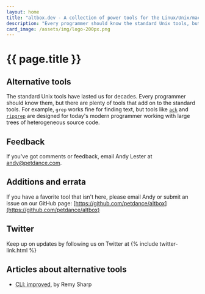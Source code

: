 ```yaml
---
layout: home
title: "altbox.dev - A collection of power tools for the Linux/Unix/macOS command line"
description: "Every programmer should know the standard Unix tools, but there are plenty of tools that go beyond them."
card_image: /assets/img/logo-200px.png
---
```


# {{ page.title }}

## Alternative tools

The standard Unix tools have lasted us for decades.  Every programmer
should know them, but there are plenty of tools that add on to the standard
tools.  For example, `grep` works fine for finding text, but tools like
[`ack`](/ack) and [`ripgrep`](/ripgrep) are designed for today's modern
programmer working with large trees of heterogeneous source code.

## Feedback

If you've got comments or feedback, email Andy Lester at andy@petdance.com.

## Additions and errata

If you have a favorite tool that isn't here, please email Andy or submit an
issue on our GitHub page:
[https://github.com/petdance/altbox](https://github.com/petdance/altbox)

## Twitter

Keep up on updates by following us on Twitter at {% include twitter-link.html %}

## Articles about alternative tools

* [CLI: improved](https://remysharp.com/2018/08/23/cli-improved), by Remy Sharp
